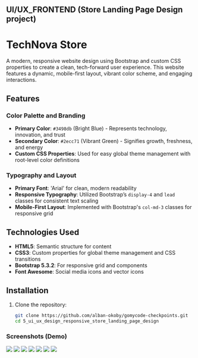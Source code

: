 ## UI/UX_FRONTEND (Store Landing Page Design project)
# TechNova Store

A modern, responsive website design using Bootstrap and custom CSS properties to create a clean, tech-forward user experience. This website features a dynamic, mobile-first layout, vibrant color scheme, and engaging interactions.

## Features

### Color Palette and Branding
- **Primary Color**: `#3498db` (Bright Blue) - Represents technology, innovation, and trust
- **Secondary Color**: `#2ecc71` (Vibrant Green) - Signifies growth, freshness, and energy
- **Custom CSS Properties**: Used for easy global theme management with root-level color definitions

### Typography and Layout
- **Primary Font**: 'Arial' for clean, modern readability
- **Responsive Typography**: Utilized Bootstrap’s `display-4` and `lead` classes for consistent text scaling
- **Mobile-First Layout**: Implemented with Bootstrap's `col-md-3` classes for responsive grid

## Technologies Used
- **HTML5**: Semantic structure for content
- **CSS3**: Custom properties for global theme management and CSS transitions
- **Bootstrap 5.3.2**: For responsive grid and components
- **Font Awesome**: Social media icons and vector icons

## Installation

1. Clone the repository:

   ```bash
   git clone https://github.com/alban-okoby/gomycode-checkpoints.git
   cd 5_ui_ux_design_responsive_store_landing_page_design
   
### Screenshots (Demo)
<img src="./screenshots/header_branding.png" />

<img src="./screenshots/header_branding_mobile.PNG" />

<img src="./screenshots/products.png" />

<img src="./screenshots/products2_branding_mobile.png" />

<img src="./screenshots/products_branding_mobile.png" />

<img src="./screenshots/contact.png" />

<img src="./screenshots/contact_branding_mobile.PNG" />


